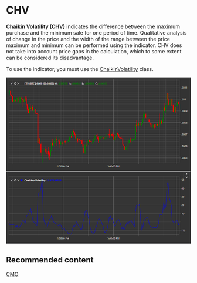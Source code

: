 # CHV

**Chaikin Volatility (CHV)** indicates the difference between the maximum purchase and the minimum sale for one period of time. Qualitative analysis of change in the price and the width of the range between the price maximum and minimum can be performed using the indicator. CHV does not take into account price gaps in the calculation, which to some extent can be considered its disadvantage. 

To use the indicator, you must use the [ChaikinVolatility](../api/StockSharp.Algo.Indicators.ChaikinVolatility.html) class. 

![IndicatorChaikinVolatility](../images/IndicatorChaikinVolatility.png)

## Recommended content

[CMO](IndicatorChandeMomentumOscillator.md)
